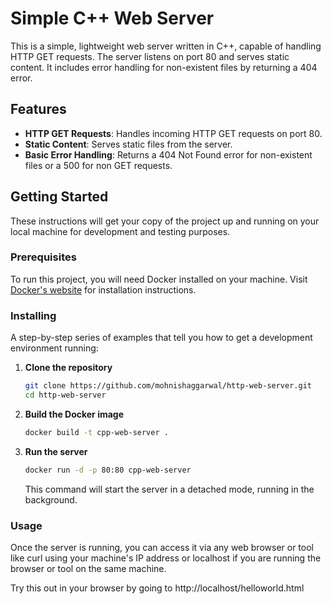 # Simple C++ Web Server

This is a simple, lightweight web server written in C++, capable of handling HTTP GET requests. The server listens on port 80 and serves static content. It includes error handling for non-existent files by returning a 404 error.

## Features

- **HTTP GET Requests**: Handles incoming HTTP GET requests on port 80.
- **Static Content**: Serves static files from the server.
- **Basic Error Handling**: Returns a 404 Not Found error for non-existent files or a 500 for non GET requests.

## Getting Started

These instructions will get your copy of the project up and running on your local machine for development and testing purposes.

### Prerequisites

To run this project, you will need Docker installed on your machine. Visit [Docker's website](https://www.docker.com/get-started) for installation instructions.

### Installing

A step-by-step series of examples that tell you how to get a development environment running:

1. **Clone the repository**

   ```bash
   git clone https://github.com/mohnishaggarwal/http-web-server.git
   cd http-web-server
    ```
2. **Build the Docker image**

    ```bash
    docker build -t cpp-web-server .
    ```

3. **Run the server**
    ```bash
   docker run -d -p 80:80 cpp-web-server
   ```
   This command will start the server in a detached mode, running in the background.

### Usage

Once the server is running, you can access it via any web browser or tool like curl using your machine's IP address or localhost if you are running the browser or tool on the same machine.

Try this out in your browser by going to http://localhost/helloworld.html

